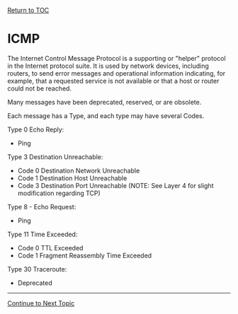<a href="https://github.com/CyberTrainingUSAF/08-Network-Programming/blob/master/00-Table-of-Contents.md" > Return to TOC </a>

# ICMP

The Internet Control Message Protocol is a supporting or "helper" protocol in the Internet protocol suite. It is used by network devices, including routers, to send error messages and operational information indicating, for example, that a requested service is not available or that a host or router could not be reached.

Many messages have been deprecated, reserved, or are obsolete.

Each message has a Type, and each type may have several Codes.

Type 0 Echo Reply:

* Ping

Type 3 Destination Unreachable:

* Code 0 Destination Network Unreachable
* Code 1 Destination Host Unreachable
* Code 3 Destination Port Unreachable \(NOTE: See Layer 4 for slight modification regarding TCP\)

Type 8 - Echo Request:

* Ping

Type 11 Time Exceeded:

* Code 0 TTL Exceeded
* Code 1 Fragment Reassembly Time Exceeded

Type 30 Traceroute:

* Deprecated

---
<a href="https://github.com/CyberTrainingUSAF/08-Network-Programming/blob/master/05-osi-layer-3/ping.md" > Continue to Next Topic </a>
